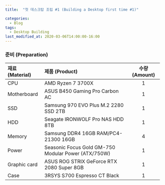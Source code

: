 ```yaml
---
title:  "첫 데스크탑 조립 #1 (Building a Desktop first time #1)"

categories:
  - Blog
tags:
  - Desktop Building
last_modified_at: 2020-03-06T14:00:00-16:00 
---
```


### 준비 (Preparation)

| 재료 (Material) | 제품 (Product) | 수량 (Amount) |
|:--------|:-------|:--------:|
| CPU   | AMD Ryzen 7 3700X  | 1 |
| Motherboard | ASUS B450 Gaming Pro Carbon AC | 1 |
| SSD | Samsung 970 EVO Plus M.2 2280 SSD 2TB | 1 |
| HDD | Seagate IRONWOLF Pro NAS HDD 8TB | 1 |
| Memory | Samsung DDR4 16GB RAM/PC4-21300 16GB | 4 |
| Power | Seasonic Focus Gold GM-750 Modular Power (ATX/750W) | 1 |
| Graphic card | ASUS ROG STRIX GeForce RTX 2080 Super 8GB | 1 |
| Case | 3RSYS S700 Espresso CT Black | 1 |

